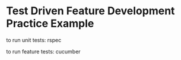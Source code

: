 Test Driven Feature Development Practice Example
===========

to run unit tests: rspec

to run feature tests: cucumber
